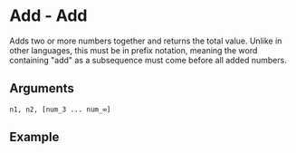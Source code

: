 # Add - Add

Adds two or more numbers together and returns the total value. Unlike in other languages, this must be in prefix notation, meaning the word containing "add" as a subsequence must come before all added numbers.

## Arguments

```n1, n2, [num_3 ... num_∞]```

## Example
<editor :code='`
Add Example
by Milo Jacobs\n
was big 10.
was bigger add big 100..
pri bigger.
`' 
:code-wordier="`
Add Example
by Milo Jacobs\n
I was big: 10 feet tall.
But was I bigger than the addition of a big 100 foot whale?
Surprisingly, I wasn't bigger.
`"
output-method='console'></editor>
